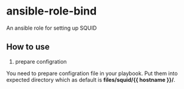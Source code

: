 ansible-role-bind
===

An ansible role for setting up SQUID

## How to use
1. prepare configration

You need to prepare configration file in your playbook. Put them into expected directory which as default is **files/squid/{{ hostname }}/**.
